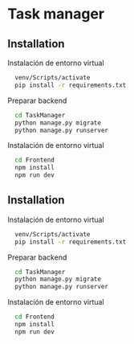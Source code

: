 
# Task manager




## Installation

Instalación de entorno virtual

```bash
  venv/Scripts/activate
  pip install -r requirements.txt
```
Preparar backend

```bash
  cd TaskManager
  python manage.py migrate
  python manage.py runserver
```
Instalación de entorno virtual

```bash
  cd Frontend
  npm install
  npm run dev
```

## Installation

Instalación de entorno virtual

```bash
  venv/Scripts/activate
  pip install -r requirements.txt
```
Preparar backend

```bash
  cd TaskManager
  python manage.py migrate
  python manage.py runserver
```
Instalación de entorno virtual

```bash
  cd Frontend
  npm install
  npm run dev
```